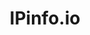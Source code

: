 ---
blog: https://blog.ipinfo.io/
codehost: https://github.com/https://github.com/ipinfo
facebook: https://facebook.com/ipinfoio
logohandle: ipinfoio
sort: ipinfo
title: IPinfo.io
twitter: https://x.com/ipinfoio
website: https://ipinfo.io/
---